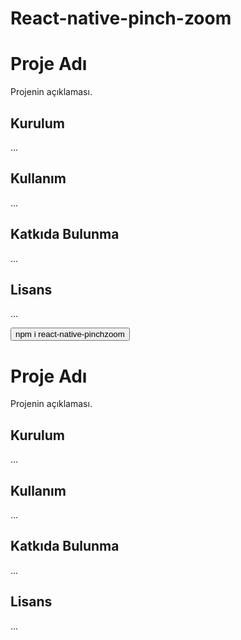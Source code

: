 # React-native-pinch-zoom
# Proje Adı

Projenin açıklaması.

## Kurulum

...

## Kullanım

...

## Katkıda Bulunma

...

## Lisans

...

<!-- Panoya Kopyala Düğmesi -->
<button id="copyButton" onclick="copyToClipboard()">npm i react-native-pinchzoom</button>

<!-- Kopyalanacak Metin -->
<div id="readmeContent">

# Proje Adı

Projenin açıklaması.

## Kurulum

...

## Kullanım

...

## Katkıda Bulunma

...

## Lisans

...

</div>

<script>
function copyToClipboard() {
    const readmeContent = document.getElementById('readmeContent');
    const textArea = document.createElement('textarea');
    
    textArea.value = readmeContent.textContent;
    document.body.appendChild(textArea);
    
    textArea.select();
    document.execCommand('copy');
    
    document.body.removeChild(textArea);
    
    alert('Metin panoya kopyalandı!');
}
</script>
